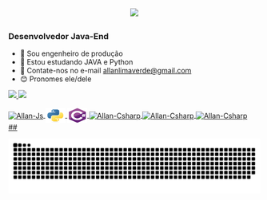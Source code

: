 <h1 align="center">
    <img src="https://readme-typing-svg.herokuapp.com/?font=Righteous&size=35&center=true&vCenter=true&width=500&height=70&duration=4000&lines=Olá!+👋;+Sou+Allan+Girão+Limaverde!;" />
</h1>
<h3>Desenvolvedor Java-End </h3>




- 🔭 Sou engenheiro de produção
- 🌱 Estou estudando JAVA e Python
- 👯 Contate-nos no e-mail allanlimaverde@gmail.com
- 😊 Pronomes ele/dele
  <div>
  <a href="https://github.com/lnlchess"> 
<img height="42%" src="https://github-readme-stats.vercel.app/api?username=lnlchess&show_icons=true&theme=dark&include_all_commits=true&count_private=true"/>
  <img height="50%
" src="https://github-readme-stats.vercel.app/api/top-langs/?username=lnlchess&layout=compact&langs_count=16&theme=dark"/>
</div>
<div style="display: inline_block"><br>
  <img align="center" alt="Allan-Js" height="30" width="40" src="https://cdn.jsdelivr.net/gh/devicons/devicon@latest/icons/java/java-original-wordmark.svg" />
  <img align="center" alt="Allan-Python" height="30" width="40" src="https://raw.githubusercontent.com/devicons/devicon/master/icons/python/python-original.svg">
  <img align="center" alt="Allan-Csharp" height="30" width="40" src="https://raw.githubusercontent.com/devicons/devicon/master/icons/csharp/csharp-original.svg">
  <img align="center" alt="Allan-Csharp" height="30" width="40" src="https://cdn.jsdelivr.net/gh/devicons/devicon@latest/icons/azuresqldatabase/azuresqldatabase-original.svg" />
  <img align="center" alt="Allan-Csharp" height="30" width="40" src="https://cdn.jsdelivr.net/gh/devicons/devicon@latest/icons/lua/lua-plain.svg" />
  <img align="center" alt="Allan-Csharp" height="30" width="40" src="https://cdn.jsdelivr.net/gh/devicons/devicon@latest/icons/eclipse/eclipse-original.svg" />
</div>
##


![Snake animation](https://github.com/lnlchess/lnlchess/blob/output/github-contribution-grid-snake.svg)

